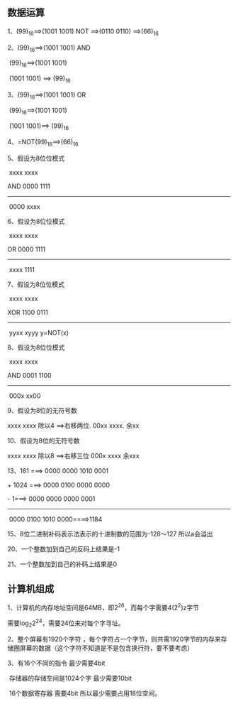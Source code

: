 ## 数据运算

1、(99)<sub>16</sub>==>(1001 1001)   NOT  ==>(0110 0110)  ==>(66)<sub>16</sub>

2、(99)<sub>16</sub>==>(1001 1001)        AND

​      (99)<sub>16</sub>==>(1001 1001) 

​                       (1001 1001) ==> (99)<sub>16</sub>

3、(99)<sub>16</sub>==>(1001 1001)        OR

​      (99)<sub>16</sub>==>(1001 1001) 

​                       (1001 1001)==> (99)<sub>16</sub>

4、=NOT(99)<sub>16</sub>==>(66)<sub>16</sub>

5、假设为8位位模式

​            xxxx xxxx

AND    0000 1111

----------------------------

​            0000 xxxx

6、假设为8位位模式

​             xxxx xxxx

OR       0000 1111

---

​             xxxx 1111

7、假设为8位位模式

​              xxxx xxxx

XOR      1100 0111

---

​              yyxx xyyy    y=NOT(x)





8、假设为8位位模式

​              xxxx xxxx

AND      0001 1100

---

​              000x xx00



9、假设为8位的无符号数

 xxxx xxxx  除以4 ==>右移两位. 00xx xxxx.  余xx



10、假设为8位的无符号数

 xxxx xxxx  除以8 ==>右移三位 000x xxxx   余xxx

13、161 ===> 0000 0000 1010 0001

\+    1024 ===> 0000 0100 0000 0000

\-             1===> 0000 0000 0000 0001

---

​                           0000 0100 1010 0000====>1184



15、8位二进制补码表示法表示的十进制数的范围为-128～127 所以a会溢出

20、一个整数加到自己的反码上结果是-1

21、一个整数加到自己的补码上结果是0





## 计算机组成

1、计算机的内存地址空间是64MB，即2<sup>26</sup>，而每个字需要4(2<sup>2</sup>)z字节

需要log<sub>2</sub>2<sup>24</sup>，需要24位来对每个字寻址。

2、整个屏幕有1920个字符 ，每个字符占一个字节，则共需1920字节的内存来存储圈屏幕的数据（这个字符不知道是不是包含换行符，要不要考虑）

3、有16个不同的指令 最少需要4bit

​      存储器的存储空间是1024个字 最少需要10bit

​    16个数据寄存器 需要4bit 所以最少需要占用18位空间。

![]()